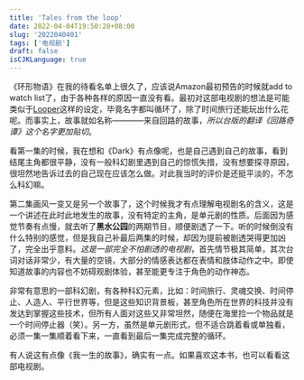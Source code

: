 ```yaml
---
title: 'Tales from the loop'
date: 2022-04-04T19:50:28+08:00
slug: '2022040401'
tags: ['电视剧']
draft: false
isCJKLanguage: true
---
```


《环形物语》在我的待看名单上很久了，应该说Amazon最初预告的时候就add to watch list了，由于各种各样的原因一直没有看。最初对这部电视剧的想法是可能类似于[Looper](https://letterboxd.com/film/looper/)这样的设定，毕竟名字都叫循环了，除了时间旅行还能玩出什么花呢。而事实上，故事就如名称————来自回路的故事，*所以台版的翻译《回路奇谭》这个名字更加贴切*。

看第一集的时候，我在想和《Dark》有点像呢，也是自己遇到自己的故事，看到结尾主角都很平静，没有一般科幻剧里遇到自己的惊慌失措，没有想要探寻原因，很坦然地告诉过去的自己现在应该怎么做。对此我当时的评价是还挺平淡的，不怎么科幻嘛。

第二集画风一变又是另一个故事了，这个时候我才有点理解电视剧名的含义，这是一个讲述在此时此地发生的故事，没有特定的主角，是单元剧的性质。后面因为感觉节奏有点慢，就去听了**黑水公园**的两期节目，顺便剧透了一下。听的时候倒没有什么特别的感觉，但是我自己补最后两集的时候，却因为提前被剧透哭得更加凶了，完全出乎意料。*这是一部完全不怕剧透的电视剧*，首先情节极其简单，其次台词对话非常少，有大量的空镜，大部分的情感表达都在表情和肢体动作之中。即使知道故事的内容也不妨碍观剧体验，甚至能更专注于角色的动作神态。

非常有意思的一部科幻剧，有各种科幻元素，比如：时间旅行、灵魂交换、时间停止、人造人、平行世界等，但是这些知识背景板，甚至角色所在世界的科技并没有发达到掌握这些技术，但所有人面对这些又非常坦然，随便在海里捡一个物品就是一个时间停止器（笑）。另一方，虽然是单元剧形式，但不适合跳着看或单独看，必须一集一集顺着看下来，一直看到最后一集完成完整的循环。

有人说这有点像《我一生的故事》，确实有一点。如果喜欢这本书，也可以看看这部电视剧。
